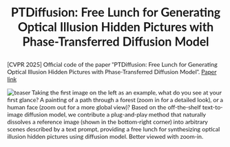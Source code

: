 <style>
  .section-title {
    font-family: "Lato"
  }
  .authors {
    font-family: "Lato";
  }
  h1, h2, h3, h4, h5, h6, p {
    font-family: "Lato";
  }
  .pub-highlight {
    color: #e83015;
    font-family: monaco;
  }
  </style>
  
# <p align="center">PTDiffusion: Free Lunch for Generating Optical Illusion Hidden Pictures with Phase-Transferred Diffusion Model</p>
[CVPR 2025] Official code of the paper "PTDiffusion: Free Lunch for Generating Optical Illusion Hidden Pictures with Phase-Transferred Diffusion Model". [Paper link](https://arxiv.org/abs/2503.06186)

![](imgs/teaser.jpg "teaser")
Taking the first image on the left as an example, what do you see at your first glance? A painting of a path through a forest (zoom
in for a detailed look), or a human face (zoom out for a more global view)? Based on the off-the-shelf text-to-image diffusion model,
we contribute a plug-and-play method that naturally dissolves a reference image (shown in the bottom-right corner) into arbitrary scenes
described by a text prompt, providing a free lunch for synthesizing optical illusion hidden pictures using diffusion model. Better viewed with zoom-in.
